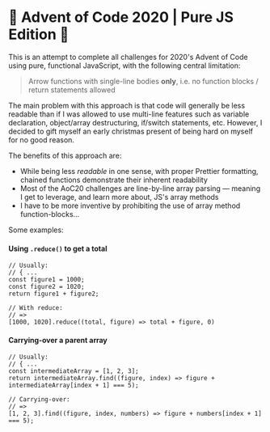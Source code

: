 # 🎄 Advent of Code 2020 | Pure JS Edition 🎄

This is an attempt to complete all challenges for 2020's Advent of Code using pure, functional JavaScript, with the following central limitation:

> Arrow functions with single-line bodies **only**, i.e. no function blocks / return statements allowed
 
 The main problem with this approach is that code will generally be less readable than if I was allowed to use multi-line features such as variable declaration, object/array destructuring, if/switch statements, etc. However, I decided to gift myself an early christmas present of being hard on myself for no good reason.
 
 The benefits of this approach are:
 * While being less _readable_ in one sense, with proper Prettier formatting, chained functions demonstrate their inherent readability
 * Most of the AoC20 challenges are line-by-line array parsing — meaning I get to leverage, and learn more about, JS's array methods
 * I have to be more inventive by prohibiting the use of array method function-blocks...
 
 Some examples:
 
 #### Using `.reduce()` to get a total
 ```es6
 // Usually:
 // { ...
 const figure1 = 1000;
 const figure2 = 1020;
 return figure1 + figure2;
 
 // With reduce:
 // => 
 [1000, 1020].reduce((total, figure) => total + figure, 0)
 ```
 
 #### Carrying-over a parent array
 ```es6
 // Usually:
 // { ...
 const intermediateArray = [1, 2, 3];
 return intermediateArray.find((figure, index) => figure + intermediateArray[index + 1] === 5);
 
 // Carrying-over:
 // =>
 [1, 2, 3].find((figure, index, numbers) => figure + numbers[index + 1] === 5);
 ```
 
